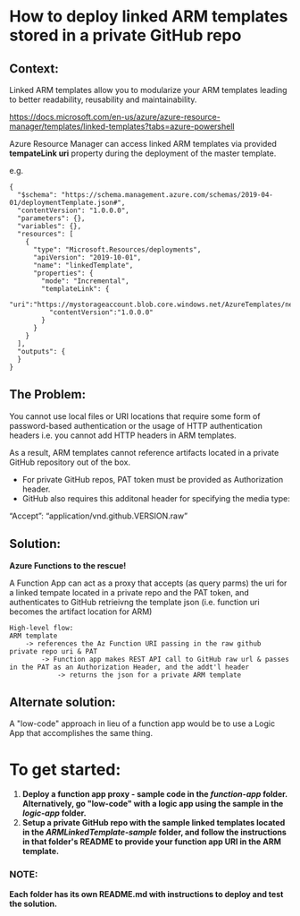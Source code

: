 # How to deploy linked ARM templates stored in a private GitHub repo

## Context:
Linked ARM templates allow you to modularize your ARM templates leading to better readability, reusability and maintainability.

https://docs.microsoft.com/en-us/azure/azure-resource-manager/templates/linked-templates?tabs=azure-powershell

Azure Resource Manager can access linked ARM templates via provided **tempateLink uri** property during the deployment of the master template.

e.g.

```
{
  "$schema": "https://schema.management.azure.com/schemas/2019-04-01/deploymentTemplate.json#",
  "contentVersion": "1.0.0.0",
  "parameters": {},
  "variables": {},
  "resources": [
    {
      "type": "Microsoft.Resources/deployments",
      "apiVersion": "2019-10-01",
      "name": "linkedTemplate",
      "properties": {
        "mode": "Incremental",
        "templateLink": {
          "uri":"https://mystorageaccount.blob.core.windows.net/AzureTemplates/newStorageAccount.json",
          "contentVersion":"1.0.0.0"
        }
      }
    }
  ],
  "outputs": {
  }
}
```


## The Problem:
 You cannot use local files or URI locations that require some form of password-based authentication or the usage of HTTP authentication headers i.e. you cannot add HTTP headers in ARM templates.

As a result, ARM templates cannot reference artifacts located in a private GitHub repository out of the box.


- For private GitHub repos, PAT token must be provided as Authorization header.
- GitHub also requires this additonal header for specifying the media type:

“Accept”: “application/vnd.github.VERSION.raw”


## Solution:
**Azure Functions to the rescue!**

A Function App can act as a proxy that accepts (as query parms) the uri for a linked tempate located in a private repo and the PAT token, and authenticates to GitHub retrieivng the template json (i.e. function uri becomes the artifact location for ARM)

```
High-level flow:
ARM template
    -> references the Az Function URI passing in the raw github private repo uri & PAT
	    -> Function app makes REST API call to GitHub raw url & passes in the PAT as an Authorization Header, and the addt'l header
		    -> returns the json for a private ARM template
```

## Alternate solution:
A "low-code" approach in lieu of a function app would be to use a Logic App that accomplishes the same thing.



# To get started:
1. **Deploy a function app proxy - sample code in the *function-app* folder. Alternatively, go "low-code" with a logic app using the sample in the *logic-app* folder.**
2. **Setup a private GitHub repo with the sample linked templates located in the *ARMLinkedTemplate-sample* folder, and follow the instructions in that folder's README to provide your function app URI in the ARM template.**



### **NOTE:**

**Each folder has its own README.md with instructions to deploy and test the solution.**

